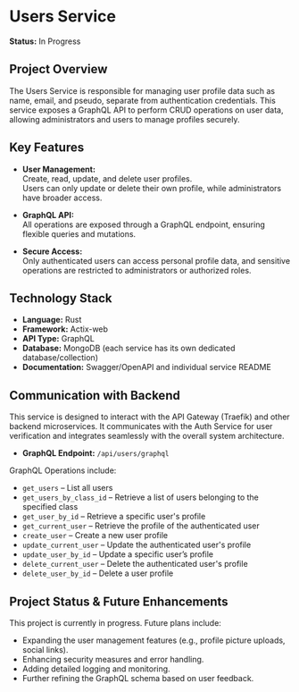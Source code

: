 # Users Service

**Status:** In Progress

## Project Overview

The Users Service is responsible for managing user profile data such as name, email, and pseudo, separate from authentication credentials. This service exposes a GraphQL API to perform CRUD operations on user data, allowing administrators and users to manage profiles securely.

## Key Features

- **User Management:**  
  Create, read, update, and delete user profiles.  
  Users can only update or delete their own profile, while administrators have broader access.

- **GraphQL API:**  
  All operations are exposed through a GraphQL endpoint, ensuring flexible queries and mutations.

- **Secure Access:**  
  Only authenticated users can access personal profile data, and sensitive operations are restricted to administrators or authorized roles.

## Technology Stack

- **Language:** Rust
- **Framework:** Actix-web
- **API Type:** GraphQL
- **Database:** MongoDB (each service has its own dedicated database/collection)
- **Documentation:** Swagger/OpenAPI and individual service README

## Communication with Backend

This service is designed to interact with the API Gateway (Traefik) and other backend microservices. It communicates with the Auth Service for user verification and integrates seamlessly with the overall system architecture.

- **GraphQL Endpoint:** `/api/users/graphql`

GraphQL Operations include:
- `get_users` – List all users 
- `get_users_by_class_id` – Retrieve a list of users belonging to the specified class
- `get_user_by_id` – Retrieve a specific user's profile
- `get_current_user` – Retrieve the profile of the authenticated user
- `create_user` – Create a new user profile
- `update_current_user` – Update the authenticated user's profile
- `update_user_by_id` – Update a specific user’s profile
- `delete_current_user` – Delete the authenticated user's profile
- `delete_user_by_id` – Delete a user profile

## Project Status & Future Enhancements

This project is currently in progress. Future plans include:
- Expanding the user management features (e.g., profile picture uploads, social links).
- Enhancing security measures and error handling.
- Adding detailed logging and monitoring.
- Further refining the GraphQL schema based on user feedback.